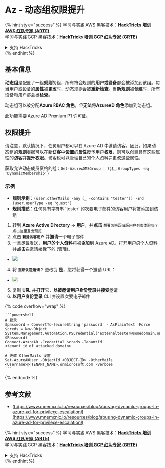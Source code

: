 # Az - 动态组权限提升

{% hint style="success" %}
学习与实践 AWS 黑客技术：<img src="../../../.gitbook/assets/image (1).png" alt="" data-size="line">[**HackTricks 培训 AWS 红队专家 (ARTE)**](https://training.hacktricks.xyz/courses/arte)<img src="../../../.gitbook/assets/image (1).png" alt="" data-size="line">\
学习与实践 GCP 黑客技术：<img src="../../../.gitbook/assets/image (2).png" alt="" data-size="line">[**HackTricks 培训 GCP 红队专家 (GRTE)**<img src="../../../.gitbook/assets/image (2).png" alt="" data-size="line">](https://training.hacktricks.xyz/courses/grte)

<details>

<summary>支持 HackTricks</summary>

* 查看 [**订阅计划**](https://github.com/sponsors/carlospolop)!
* **加入** 💬 [**Discord 群组**](https://discord.gg/hRep4RUj7f) 或 [**Telegram 群组**](https://t.me/peass) 或 **关注** 我们的 **Twitter** 🐦 [**@hacktricks\_live**](https://twitter.com/hacktricks\_live)**.**
* **通过向** [**HackTricks**](https://github.com/carlospolop/hacktricks) 和 [**HackTricks Cloud**](https://github.com/carlospolop/hacktricks-cloud) GitHub 仓库提交 PR 分享黑客技巧。

</details>
{% endhint %}

## 基本信息

**动态组**是配置了一组**规则**的组，所有符合规则的**用户或设备**都会被添加到该组。每当用户或设备的**属性**被**更改**时，动态规则会被**重新检查**。当**新规则**被**创建**时，所有设备和用户都会被**检查**。

动态组可以被分配**Azure RBAC 角色**，但**无法**将**AzureAD 角色**添加到动态组。

此功能需要 Azure AD Premium P1 许可证。

## 权限提升

请注意，默认情况下，任何用户都可以在 Azure AD 中邀请访客，因此，如果动态组的**规则**根据可以在新**访客**中**设置**的**属性**授予用户**权限**，则可以创建具有这些属性的**访客**并**提升权限**。访客也可以管理自己的个人资料并更改这些属性。

获取允许动态成员资格的组：`Get-AzureADMSGroup | ?{$_.GroupTypes -eq 'DynamicMembership'}`

### 示例

* **规则示例**：`(user.otherMails -any (_ -contains "tester")) -and (user.userType -eq "guest")`
* **规则描述**：任何具有字符串 'tester' 的次要电子邮件的访客用户将被添加到该组

1. 转到 **Azure Active Directory** -> **用户**，并**点击** `想要切换回旧版用户列表体验吗？点击这里退出预览`
2. 点击 **`新建访客用户`** 并**邀请**一个电子邮件
3. 一旦邀请发送，**用户的个人资料**将被**添加**到 Azure AD。打开用户的个人资料并**点击**在邀请接受下的 (管理)。
* ![](<../../../.gitbook/assets/image (281).png>)
4. 将 **`重新发送邀请？`** 更改为 **是**，您将获得一个邀请 URL：
* ![](<../../../.gitbook/assets/image (205).png>)
5. 复制 **URL** 并**打开**它，**以被邀请用户身份登录**并**接受**邀请
6. **以用户身份登录** CLI 并设置次要电子邮件

{% code overflow="wrap" %}
````
```powershell
# 登录
$password = ConvertTo-SecureString 'password' - AsPlainText -Force
$creds = New-Object
System.Management.Automation.PSCredential('externaltester@somedomain.onmicrosoft.com', $Password)
Connect-AzureAD -Credential $creds -TenantId <tenant_id_of_attacked_domain>

# 更改 OtherMails 设置
Set-AzureADUser -ObjectId <OBJECT-ID> -OtherMails <Username>@<TENANT_NAME>.onmicrosoft.com -Verbose
```
````
{% endcode %}

## 参考文献

* [https://www.mnemonic.io/resources/blog/abusing-dynamic-groups-in-azure-ad-for-privilege-escalation/](https://www.mnemonic.io/resources/blog/abusing-dynamic-groups-in-azure-ad-for-privilege-escalation/)

{% hint style="success" %}
学习与实践 AWS 黑客技术：<img src="../../../.gitbook/assets/image (1).png" alt="" data-size="line">[**HackTricks 培训 AWS 红队专家 (ARTE)**](https://training.hacktricks.xyz/courses/arte)<img src="../../../.gitbook/assets/image (1).png" alt="" data-size="line">\
学习与实践 GCP 黑客技术：<img src="../../../.gitbook/assets/image (2).png" alt="" data-size="line">[**HackTricks 培训 GCP 红队专家 (GRTE)**<img src="../../../.gitbook/assets/image (2).png" alt="" data-size="line">](https://training.hacktricks.xyz/courses/grte)

<details>

<summary>支持 HackTricks</summary>

* 查看 [**订阅计划**](https://github.com/sponsors/carlospolop)!
* **加入** 💬 [**Discord 群组**](https://discord.gg/hRep4RUj7f) 或 [**电报群组**](https://t.me/peass) 或 **在** **Twitter** 🐦 **上关注我们** [**@hacktricks\_live**](https://twitter.com/hacktricks\_live)**.**
* **通过向** [**HackTricks**](https://github.com/carlospolop/hacktricks) 和 [**HackTricks Cloud**](https://github.com/carlospolop/hacktricks-cloud) github 仓库提交 PR 来分享黑客技巧。

</details>
{% endhint %}
